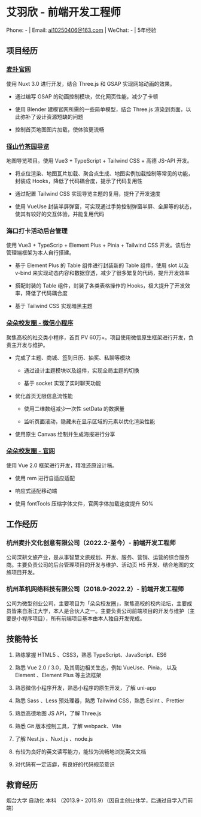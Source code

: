 # 艾羽欣 - 前端开发工程师

Phone: - | Email: ai10250406@163.com | WeChat: - | 5年经验

## 项目经历

### [麦扑官网](https://mpgw.worldmaipu.com)

使用 Nuxt 3.0 进行开发，结合 Three.js 和 GSAP 实现网站动画的效果。

* 通过编写 GSAP 的动画控制模块，优化网页性能，减少了卡顿
   
* 使用 Blender 建模官网所需的一些简单模型，结合 Three.js 渲染到页面，以此弥补了设计资源短缺的问题

* 控制首页地图图片加载，使体验更流畅

### [径山竹茶园导览](https://jszcy.worldmaipu.com/web/index.html#/)
地图导览项目。使用 Vue3 + TypeScript + Tailwind CSS + 高德 JS-API 开发。

* 将点位渲染、地图瓦片加载、聚合点生成、地图实例加载控制等常见的功能，封装成 Hooks，降低了代码耦合度，提示了代码复用性

* 通过配置 Tailwind CSS 实现导览主题的复用，提升了开发速度

* 使用 VueUse 封装半屏弹窗，可实现通过手势控制弹窗半屏、全屏等的状态，使其有较好的交互体验，并能复用代码
  
### 海口打卡活动后台管理
使用 Vue3 + TypeScrip + Element Plus + Pinia + Tailwind CSS 开发。该后台管理端框架为本人自行搭建。

* 基于 Element Plus 的 Table 组件进行封装新的 Table 组件，使用 slot 以及 v-bind 来实现动态内容和数据穿透，减少了很多繁复的代码，提升开发效率

* 搭配封装的 Table 组件，封装了各类表格操作的 Hooks，极大提升了开发效率，降低了代码耦合度

* 基于 Tailwind CSS 实现暗黑主题


### [朵朵校友圈 - 微信小程序](<https://www.duoduo.link/img/qr-code.644a5f10.jpg>)

聚焦高校的社交类小程序，首页 PV 60万+。项目使用微信原生框架进行开发，负责主开发与维护。

* 完成了主题、商城、签到日历、抽奖、私聊等模块

  * 通过设计主题模块以及组件，实现全局主题的切换

  * 基于 socket 实现了实时聊天功能

* 优化首页无限信息流性能
  
  * 使用二维数组减少一次性 setData 的数据量
  
  * 监听页面滚动，隐藏未在显示区域的元素以优化渲染性能

* 使用原生 Canvas 绘制并生成海报进行分享

### [朵朵校友圈 - 官网](https://www.duoduo.link)

使用 Vue 2.0 框架进行开发，精准还原设计稿。

* 使用 rem 进行自适应适配

* 响应式适配移动端

* 使用 fontTools 压缩字体文件，官网字体加载速度提升 50%

## 工作经历

### 杭州麦扑文化创意有限公司（2022.2-至今）- 前端开发工程师

公司深耕文旅产业，是从事智慧文旅规划、开发、服务、营销、运营的综合服务商。主要负责公司的后台管理项目的开发与维护、活动页 H5 开发、结合地图的文旅项目开发。

### 杭州革机网络科技有限公司（2018.9-2022.2）- 前端开发工程师

公司为微型创业公司，主要项目为「朵朵校友圈」，聚焦高校的校内论坛，主要成员皆来自浙江大学，本人是合伙人之一。主要负责公司前端项目的开发与维护（主要是小程序项目），所有前端项目基本由本人独自开发完成。

## 技能特长

1. 熟练掌握 HTML5 、CSS3，熟悉 TypeScript、JavaScript、ES6

2. 熟悉 Vue 2.0 / 3.0，及其周边相关生态，例如 VueUse、Pinia， 以及 Element 、Element Plus 等主流框架

3. 熟悉微信小程序开发，熟悉小程序的原生开发，了解 uni-app 

4. 熟悉 Sass 、Less 预处理器，熟悉 Tailwind CSS，熟悉 Eslint 、Prettier

5. 熟悉高德地图 JS API，了解 Three.js

6. 熟悉 Git 版本控制工具，了解 webpack、Vite

7. 了解  Nest.js 、Nuxt.js 、node.js

8. 有较为良好的英文读写能力，能较为流畅地浏览英文文档

9. 对代码有一定洁癖，有良好的代码规范意识

## 教育经历

烟台大学 自动化 本科 （2013.9 - 2015.9）（因自主创业休学，后通过自学入门前端）
